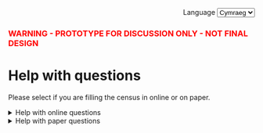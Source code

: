 <div class="govuk-form-group" align="right">
  <label class="govuk-label" for="sort">
    Language
  </label>
  <select class="govuk-select" id="sort" name="sort">
    <option value="published">English</option>
    <option value="updated" selected>Cymraeg</option>
    <option value="views">Scots</option>
  </select>
</div>

<h3 class="govuk-heading-s"><font color="red">WARNING - PROTOTYPE FOR DISCUSSION ONLY - NOT FINAL DESIGN</font></h3>

# Help with questions

Please select if you are filling the census in online or on paper.  

<details class="govuk-details">
  <summary class="govuk-details__summary">
    <span class="govuk-details__summary-text">
      Help with online questions
    </span>
  </summary>
  <div class="govuk-details__text">
  <p><a class="govuk-link" href="/docs/INeed/QuestionHelp/0HouseholdAccomm">Household and accommodation</a></p>
  <p><a class="govuk-link" href="/docs/INeed/QuestionHelp/1EachPerson">Name, age, address and marital status</a></p>
  <p><a class="govuk-link" href="/docs/INeed/QuestionHelp/2SexGender">Sex and Gender</a></p>
  <p><a class="govuk-link" href="/docs/INeed/QuestionHelp/3CountryBirth">Country of Birth</a></p>
  <p><a class="govuk-link" href="/docs/INeed/QuestionHelp/4NonUK">Not born in the United Kingdom</a></p>
  <p><a class="govuk-link" href="/docs/INeed/QuestionHelp/5NationalID">National Identity and ethnic group</a></p>
  <p><a class="govuk-link" href="/docs/INeed/QuestionHelp/6LangRel">Language and religion</a></p>
  <p><a class="govuk-link" href="/docs/INeed/QuestionHelp/7HealthCare">Health and care</a></p>
  <p><a class="govuk-link" href="/docs/INeed/QuestionHelp/8Qualifications">Qualifications</a></p>
  <p><a class="govuk-link" href="/docs/INeed/QuestionHelp/9MainJob">Main job and Armed Forces</a></p>
  <p><a class="govuk-link" href="/docs/INeed/QuestionHelp/10VisitorQuestions">Visitor questions</a></p>
  </div>
</details>

<details class="govuk-details">
  <summary class="govuk-details__summary">
    <span class="govuk-details__summary-text">
      Help with paper questions
    </span>
  </summary>
  <div class="govuk-details__text">
  <p><a class="govuk-link" href="/docs/INeed/QuestionHelp/Q1_10">Questions 1 - 10</a></p>
  <p><a class="govuk-link" href="/docs/INeed/QuestionHelp/Q11_20">Questions 11 - 20</a></p>
  <p><a class="govuk-link" href="/docs/INeed/QuestionHelp/Q21_30">Questions 21 - 30</a></p>
  <p><a class="govuk-link" href="/docs/INeed/QuestionHelp/Q31_40">Questions 31 - 40</a></p>
  <p><a class="govuk-link" href="/docs/INeed/QuestionHelp/Q41_53">Questions 41 - 53</a></p>
  <p><a class="govuk-link" href="/docs/INeed/QuestionHelp/10VisitorQuestions">Visitor questions</a></p>
  </div>
</details>
